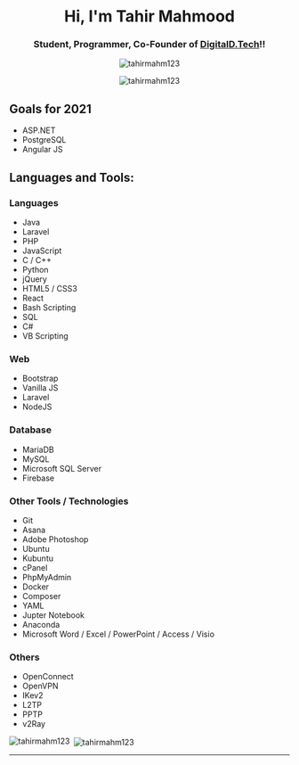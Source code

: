 <h1 align="center">Hi, I'm Tahir Mahmood</h1>
<h3 align="center"> Student, Programmer, Co-Founder of <a href="https://digitaldtech.com">DigitalD.Tech</a>!!</h3>

<p align="center"> <img src="https://komarev.com/ghpvc/?username=tahirmahm123&label=Profile%20views&color=0e75b6&style=flat" alt="tahirmahm123" /> </p>

<p align="center"><img src="https://github-readme-stats.vercel.app/?username=tahirmahm123" alt="tahirmahm123" /> </p>

## Goals for 2021
- ASP.NET
- PostgreSQL
- Angular JS

## Languages and Tools:
### Languages
- Java
- Laravel
- PHP
- JavaScript
- C / C++
- Python
- jQuery
- HTML5 / CSS3
- React
- Bash Scripting
- SQL
- C#
- VB Scripting

### Web
- Bootstrap
- Vanilla JS
- Laravel
- NodeJS

### Database
- MariaDB
- MySQL
- Microsoft SQL Server
- Firebase 


### Other Tools / Technologies 
- Git
- Asana
- Adobe Photoshop
- Ubuntu
- Kubuntu
- cPanel
- PhpMyAdmin
- Docker
- Composer
- YAML
- Jupter Notebook
- Anaconda
- Microsoft Word / Excel / PowerPoint / Access / Visio

### Others
- OpenConnect
- OpenVPN
- IKev2
- L2TP
- PPTP
- v2Ray


<p><img align="left" src="https://github-readme-stats.vercel.app/api/top-langs?username=tahirmahm123&show_icons=true&locale=en&layout=compact" alt="tahirmahm123" /></p>

<p>&nbsp;<img align="center" src="https://github-readme-stats.vercel.app/api?username=tahirmahm123&count_private=true&show_icons=true&locale=en" alt="tahirmahm123" /></p>

---
